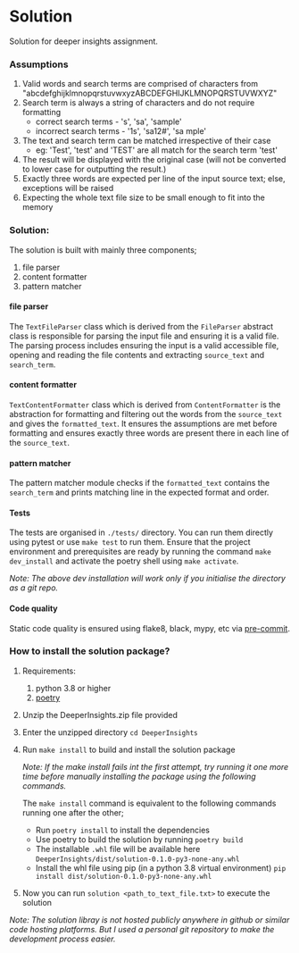 # Solution
Solution for deeper insights assignment.


### Assumptions
1. Valid words and search terms are comprised of characters from "abcdefghijklmnopqrstuvwxyzABCDEFGHIJKLMNOPQRSTUVWXYZ"
2. Search term is always a string of characters and do not require formatting
   * correct search terms - 's', 'sa', 'sample'
   * incorrect search terms - '1s', 'sa12#', 'sa mple'
3. The text and search term can be matched irrespective of their case
   * eg: 'Test', 'test' and 'TEST' are all match for the search term 'test'
4. The result will be displayed with the original case (will not be converted to lower case for outputting the result.)
5. Exactly three words are expected per line of the input source text; else, exceptions will be raised
6. Expecting the whole text file size to be small enough to fit into the memory

### Solution:
The solution is built with mainly three components;
1. file parser
2. content formatter
3. pattern matcher


#### file parser
The `TextFileParser` class which is derived from the `FileParser` abstract class
is responsible for parsing the input file and ensuring it is a valid file.
The parsing process includes ensuring the input is a valid accessible file,
opening and reading the file contents and
extracting `source_text` and `search_term`.


#### content formatter
`TextContentFormatter` class which is derived from `ContentFormatter` is
the abstraction for formatting and filtering out the words from the `source_text`
and gives the `formatted_text`.
It ensures the assumptions are met before formatting and ensures exactly three words
are present there in each line of the `source_text`.


#### pattern matcher
The pattern matcher module checks if the `formatted_text` contains the `search_term`
and prints matching line in the expected format and order.

#### Tests
The tests are organised in `./tests/` directory. You can run them directly using pytest or use `make test` to run them.
Ensure that the project environment and prerequisites are ready by
running the command `make dev_install` and activate the poetry shell using `make activate`.

*Note: The above dev installation will work only if you initialise the directory as a git repo.*

#### Code quality
Static code quality is ensured using
flake8, black, mypy, etc via [pre-commit](https://pre-commit.com/).


### How to install the solution package?
1. Requirements:
   1. python 3.8 or higher
   2. [poetry](https://python-poetry.org/docs/)
2. Unzip the DeeperInsights.zip file provided
3. Enter the unzipped directory ```cd DeeperInsights```
4. Run ```make install``` to build and install the solution package

   *Note: If the make install fails int the first attempt, try running it one more time before manually installing the package using the following commands.*


   The `make install` command is equivalent to the following commands running one after the other;
   * Run ```poetry install``` to install the dependencies
   * Use poetry to build the solution by running ```poetry build```
   * The installable `.whl` file will be available here ```DeeperInsights/dist/solution-0.1.0-py3-none-any.whl```
   * Install the whl file using pip (in a python 3.8 virtual environment)
   ```pip install dist/solution-0.1.0-py3-none-any.whl```
6. Now you can run ```solution <path_to_text_file.txt>``` to execute the solution

*Note: The solution libray is not hosted publicly anywhere in github or similar code hosting platforms.
But I used a personal git repository to make the development process easier.*
